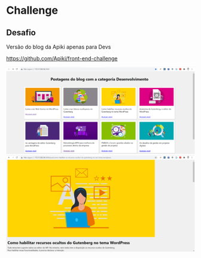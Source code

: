 # Challenge

## Desafio
Versão do blog da Apiki apenas para Devs

https://github.com/Apiki/front-end-challenge

![](https://github.com/franklindeoliveira/apiki-challenge/blob/main/prints/01-pagina_inicial.png)
![](https://github.com/franklindeoliveira/apiki-challenge/blob/main/prints/02-pagina_interna.png)

